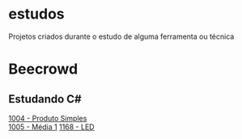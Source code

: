 # estudos
Projetos criados durante o estudo de alguma ferramenta ou técnica

# Beecrowd
## Estudando C#
[1004 - Produto Simples](https://github.com/muriloxpto/estudos/tree/453c490049a1819599528adab59415bb4afe2faf/beecrowd/iniciante/bee1004)<br/>
[1005 - Média 1](https://github.com/muriloxpto/estudos/tree/bf6ed7ef12593ab44d1147586ff171846bb33714/beecrowd/iniciante/bee1005)
[1168 - LED]()